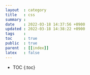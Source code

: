 ```yaml
---
layout  : category
title   : css
summary : 
date    : 2022-03-18 14:37:56 +0900
updated : 2022-03-18 14:38:22 +0900
tags    : 
toc     : true
public  : true
parent  : [[index]]
latex   : false
---
```

* TOC
{:toc}
